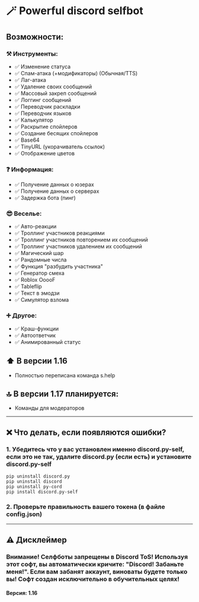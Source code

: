 # 🪄 Powerful discord selfbot
## Возможности:
### ⚒️ Инструменты:
- ✅ Изменение статуса
- ✅ Спам-атака (+модификаторы) (Обычная/TTS)
- ✅ Лаг-атака
- ✅ Удаление своих сообщений
- ✅ Массовый закреп сообщений
- ✅ Логгинг сообщений
- ✅ Переводчик раскладки
- ✅ Переводчик языков
- ✅ Калькулятор
- ✅ Раскрытие спойлеров
- ✅ Создание бесящих спойлеров
- ✅ Base64
- ✅ TinyURL (укорачиватель ссылок)
- ✅ Отображение цветов
### ❓ Информация:
- ✅ Получение данных о юзерах
- ✅ Получение данных о серверах
- ✅ Задержка бота (пинг)
### 😎 Веселье:
- ✅ Авто-реакции
- ✅ Троллинг участников реакциями
- ✅ Троллинг участников повторением их сообщений
- ✅ Троллинг участников удалением их сообщений
- ✅ Магический шар
- ✅ Рандомные числа
- ✅ Функция "разбудить участника"
- ✅ Генератор смеха
- ✅ Roblox OoooF
- ✅ Tableflip
- ✅ Текст в эмодзи
- ✅ Симулятор взлома
### ➕ Другое:
- ✅ Краш-функции
- ✅ Автоответчик
- ✅ Анимированный статус
## ⬆️ В версии 1.16
- Полностью переписана команда s.help
## 🔝 В версии 1.17 планируется:
- Команды для модераторов
---
## ❌ Что делать, если появляются ошибки?
### 1. Убедитесь что у вас установлен именно discord.py-self, если это не так, удалите discord.py (если есть) и установите discord.py-self
```
pip uninstall discord.py
pip uninstall discord
pip uninstall py-cord
pip install discord.py-self
```
### 2. Проверьте правильность вашего токена (в файле config.json)
---
## ⚠️ Дисклеймер
### Внимание! Селфботы запрещены в Discord ToS! Используя этот софт, вы автоматически кричите: "Discord! Забаньте меня!". Если вам забанят аккаунт, виноваты будете только вы! Софт создан исключительно в обучительных целях!
#### Версия: 1.16